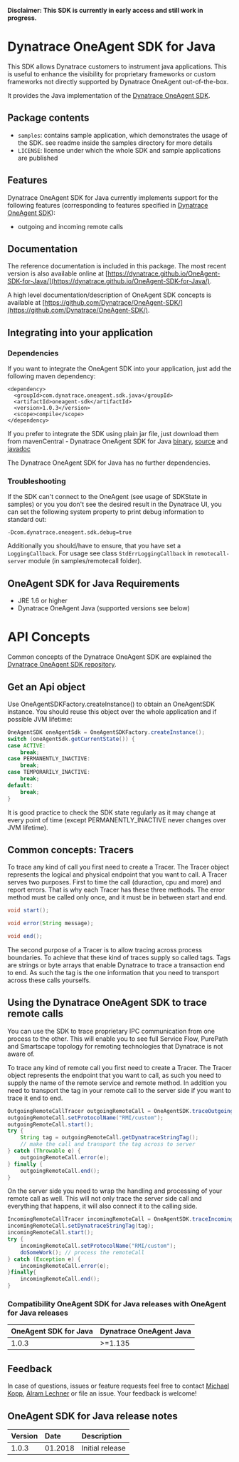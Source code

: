 **Disclaimer: This SDK is currently in early access and still work in progress.**

# Dynatrace OneAgent SDK for Java

This SDK allows Dynatrace customers to instrument java applications. This is useful to enhance the visibility for proprietary frameworks or custom frameworks not directly supported by Dynatrace OneAgent out-of-the-box.

It provides the Java implementation of the [Dynatrace OneAgent SDK](https://github.com/Dynatrace/OneAgent-SDK). 

## Package contents

- `samples`: contains sample application, which demonstrates the usage of the SDK. see readme inside the samples directory for more details
- `LICENSE`: license under which the whole SDK and sample applications are published

## Features
Dynatrace OneAgent SDK for Java currently implements support for the following features (corresponding to features specified in [Dynatrace OneAgent SDK](https://github.com/Dynatrace/OneAgent-SDK)):
-  outgoing and incoming remote calls

## Documentation
The reference documentation is included in this package. The most recent version is also available online at [https://dynatrace.github.io/OneAgent-SDK-for-Java/](https://dynatrace.github.io/OneAgent-SDK-for-Java/).

A high level documentation/description of OneAgent SDK concepts is available at [https://github.com/Dynatrace/OneAgent-SDK/](https://github.com/Dynatrace/OneAgent-SDK/).

## Integrating into your application

### Dependencies
If you want to integrate the OneAgent SDK into your application, just add the following maven dependency:

	<dependency>
	  <groupId>com.dynatrace.oneagent.sdk.java</groupId>
	  <artifactId>oneagent-sdk</artifactId>
	  <version>1.0.3</version>
	  <scope>compile</scope>
	</dependency>

If you prefer to integrate the SDK using plain jar file, just download them from mavenCentral - Dynatrace OneAgent SDK for Java [binary](https://search.maven.org/remotecontent?filepath=com/dynatrace/oneagent/sdk/java/oneagent-sdk/1.0.3/oneagent-sdk-1.0.3.jar), [source](https://search.maven.org/remotecontent?filepath=com/dynatrace/oneagent/sdk/java/oneagent-sdk/1.0.3/oneagent-sdk-1.0.3-sources.jar) and [javadoc](https://search.maven.org/remotecontent?filepath=com/dynatrace/oneagent/sdk/java/oneagent-sdk/1.0.3/oneagent-sdk-1.0.3-javadoc.jar)

The Dynatrace OneAgent SDK for Java has no further dependencies.

### Troubleshooting
If the SDK can't connect to the OneAgent (see usage of SDKState in samples) or you you don't see the desired result in the Dynatrace UI, you can set the following system property to print debug information to standard out:
	
	-Dcom.dynatrace.oneagent.sdk.debug=true

Additionally you should/have to ensure, that you have set a `LoggingCallback`. For usage see class `StdErrLoggingCallback` in `remotecall-server` module (in samples/remotecall folder).

## OneAgent SDK for Java Requirements

- JRE 1.6 or higher
- Dynatrace OneAgent Java (supported versions see below)

# API Concepts

Common concepts of the Dynatrace OneAgent SDK are explained the [Dynatrace OneAgent SDK repository](https://github.com/Dynatrace/OneAgent-SDK).

## Get an Api object

Use OneAgentSDKFactory.createInstance() to obtain an OneAgentSDK instance. You should reuse this object over the whole application 
and if possible JVM lifetime:

```Java
OneAgentSDK oneAgentSdk = OneAgentSDKFactory.createInstance();
switch (oneAgentSdk.getCurrentState()) {
case ACTIVE:
	break;
case PERMANENTLY_INACTIVE:
	break;
case TEMPORARILY_INACTIVE:
	break;
default:
	break;
}
```

It is good practice to check the SDK state regularly as it may change at every point of time (except PERMANENTLY_INACTIVE never changes over JVM lifetime).

## Common concepts: Tracers

To trace any kind of call you first need to create a Tracer. The Tracer object represents the logical and physical endpoint that you want to call. A Tracer serves two purposes. First to time the call (duraction, cpu and more) and report errors. That is why each Tracer has these three methods. The error method must be called only once, and it must be in between start and end.

```Java
void start();

void error(String message);

void end();
```
The second purpose of a Tracer is to allow tracing across process boundaries. To achieve that these kind of traces supply so called tags. Tags are strings or byte arrays that enable Dynatrace to trace a transaction end to end. As such the tag is the one information that you need to transport across these calls yourselfs.


## Using the Dynatrace OneAgent SDK to trace remote calls

You can use the SDK to trace proprietary IPC communication from one process to the other. This will enable you to see full Service Flow, PurePath and Smartscape topology for remoting technologies that Dynatrace is not aware of.

To trace any kind of remote call you first need to create a Tracer. The Tracer object represents the endpoint that you want to call, as such you need to supply the name of the remote service and remote method. In addition you need to transport the tag in your remote call to the server side if you want to trace it end to end.

```Java
OutgoingRemoteCallTracer outgoingRemoteCall = OneAgentSDK.traceOutgoingRemoteCall("remoteMethodToCall", "RemoteServiceName", "rmi://Endpoint/service", ChannelType.TCP_IP, "remoteHost:1234");
outgoingRemoteCall.setProtocolName("RMI/custom");
outgoingRemoteCall.start();
try {
	String tag = outgoingRemoteCall.getDynatraceStringTag();
	// make the call and transport the tag across to server
} catch (Throwable e) {
	outgoingRemoteCall.error(e);
} finally {
	outgoingRemoteCall.end();
}
```

On the server side you need to wrap the handling and processing of your remote call as well. This will not only trace the server side call and everything that happens, it will also connect it to the calling side.

```Java
IncomingRemoteCallTracer incomingRemoteCall = OneAgentSDK.traceIncomingRemoteCall("remoteMethodToCall", "RemoteServiceName", "rmi://Endpoint/service");
incomingRemoteCall.setDynatraceStringTag(tag);
incomingRemoteCall.start();
try {
	incomingRemoteCall.setProtocolName("RMI/custom");
	doSomeWork(); // process the remoteCall
} catch (Exception e) {
	incomingRemoteCall.error(e);
}finally{
	incomingRemoteCall.end();
}
```

### Compatibility OneAgent SDK for Java releases with OneAgent for Java releases
|OneAgent SDK for Java|Dynatrace OneAgent Java|
|:------|:--------|
|1.0.3  |>=1.135  |

## Feedback

In case of questions, issues or feature requests feel free to contact [Michael Kopp](https://github.com/mikopp), [Alram Lechner](https://github.com/AlramLechnerDynatrace) or file an issue. Your feedback is welcome!


## OneAgent SDK for Java release notes
|Version|Date|Description|
|:------|:----------|:------------------|
|1.0.3  |01.2018    |Initial release    |
